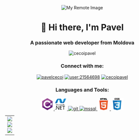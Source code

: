 <div align="center">
  <img src="https://media.licdn.com/dms/image/D4D16AQFGSoGz0Y0S6A/profile-displaybackgroundimage-shrink_200_800/0/1666702907712?e=2147483647&v=beta&t=B9KL0-voqOgsE-LB1TqkPV4UrHJbDesIw0rFvoIPBjQ" alt="My Remote Image">
</div>

<h1 align="center">👋 Hi there, I'm Pavel</h1>
<h3 align="center">A passionate web developer from Moldova</h3>

<p align="center"> <img src="https://komarev.com/ghpvc/?username=cecoipavel&label=Profile%20views&color=0e75b6&style=flat" alt="cecoipavel" /> </p>
<h3 align="center">Connect with me:</h3>
<p align="center">
<a href="https://linkedin.com/in/pavel-cecoi-006b88254" target="blank"><img align="center" src="https://raw.githubusercontent.com/rahuldkjain/github-profile-readme-generator/master/src/images/icons/Social/linked-in-alt.svg" alt="pavelcecoi" height="30" width="40" /></a>
<a href="https://stackoverflow.com/users/21564698/cecoipavel" target="blank"><img align="center" src="https://raw.githubusercontent.com/rahuldkjain/github-profile-readme-generator/master/src/images/icons/Social/stack-overflow.svg" alt="user:21564698" height="30" width="40" /></a>
<a href="https://dev.to/cecoipavel" target="blank"><img align="center" src="https://raw.githubusercontent.com/rahuldkjain/github-profile-readme-generator/master/src/images/icons/Social/devto.svg" alt="cecoipavel" height="30" width="40" /></a>
</p>
<h3 align="center">Languages and Tools:</h3>
<p align="center">
   <a href="https://www.w3schools.com/cs/" target="_blank" rel="noreferrer"> <img src="https://raw.githubusercontent.com/devicons/devicon/master/icons/csharp/csharp-original.svg" alt="csharp" width="40" height="40"/> </a>
  <a href="https://dotnet.microsoft.com/" target="_blank" rel="noreferrer"> <img src="https://raw.githubusercontent.com/devicons/devicon/master/icons/dot-net/dot-net-original-wordmark.svg" alt="dotnet" width="40" height="40"/> </a>
  <a href="https://git-scm.com/" target="_blank" rel="noreferrer"> <img src="https://www.vectorlogo.zone/logos/git-scm/git-scm-icon.svg" alt="git" width="40" height="40"/> </a> 
  <a href="https://www.microsoft.com/en-us/sql-server" target="_blank" rel="noreferrer"> <img src="https://www.svgrepo.com/show/303229/microsoft-sql-server-logo.svg" alt="mssql" width="40" height="40"/> </a>
  <a href="https://www.w3.org/html/" target="_blank" rel="noreferrer"> <img src="https://raw.githubusercontent.com/devicons/devicon/master/icons/html5/html5-original-wordmark.svg" alt="html5" width="40" height="40"/> </a>
    <a href="https://www.w3schools.com/css/" target="_blank" rel="noreferrer"> <img src="https://raw.githubusercontent.com/devicons/devicon/master/icons/css3/css3-original-wordmark.svg" alt="css3" width="40" height="40"/> </a>
</p>
<table align="center">
  <tr>
    <td align="center">
      <img src="https://github-readme-stats.vercel.app/api?username=CecoiPavel&theme=default&hide_border=true&include_all_commits=false&count_private=false" /><br/> 
      <img src="https://github-readme-streak-stats.herokuapp.com/?user=CecoiPavel&theme=default&hide_border=true" /><br/>
      <img src="https://github-readme-stats.vercel.app/api/top-langs/?username=CecoiPavel&theme=default&hide_border=true&include_all_commits=false&count_private=false&layout=compact" />
    </td>
  </tr>
</table>



